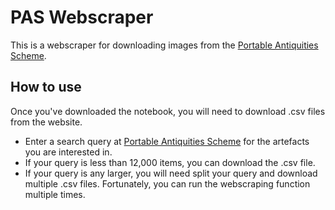 # PAS Webscraper
This is a webscraper for downloading images from the [Portable Antiquities Scheme](https://finds.org.uk/database).

## How to use
Once you've downloaded the notebook, you will need to download .csv files from the website.

- Enter a search query at [Portable Antiquities Scheme](https://finds.org.uk/database) for the artefacts you are interested in.
- If your query is less than 12,000 items, you can download the .csv file.
- If your query is any larger, you will need split your query and download multiple .csv files. Fortunately, you can run the webscraping function multiple times.
